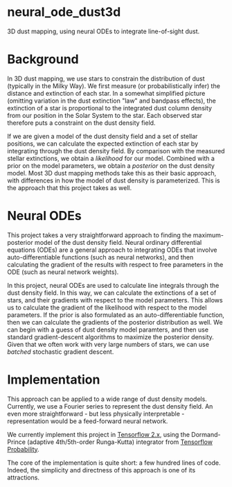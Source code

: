 # neural_ode_dust3d

3D dust mapping, using neural ODEs to integrate line-of-sight dust.

# Background

In 3D dust mapping, we use stars to constrain the distribution of dust (typically in the Milky Way).
We first measure (or probabilistically infer) the distance and extinction of each star. In a
somewhat simplified picture (omitting variation in the dust extinction "law" and bandpass effects),
the extinction of a star is proportional to the integrated dust column density from our position in
the Solar System to the star. Each observed star therefore puts a constraint on the dust density
field.

If we are given a model of the dust density field and a set of stellar positions, we can calculate
the expected extinction of each star by integrating through the dust density field. By comparison
with the measured stellar extinctions, we obtain a *likelihood* for our model. Combined with a
prior on the model parameters, we obtain a *posterior* on the dust density model. Most 3D dust
mapping methods take this as their basic approach, with differences in how the model of dust density
is parameterized. This is the approach that this project takes as well.

# Neural ODEs

This project takes a very straightforward approach to finding the maximum-posterior model of the
dust density field. Neural ordinary differential equations (ODEs) are a general approach to
integrating ODEs that involve auto-differentiable functions (such as neural networks), and then
calculating the gradient of the results with respect to free parameters in the ODE (such as
neural network weights).

In this project, neural ODEs are used to calculate line integrals through
the dust density field. In this way, we can calculate the extinctions of a set of stars, and their
gradients with respect to the model parameters. This allows us to calculate the gradient of the
likelihood with respect to the model parameters. If the prior is also formulated as an
auto-differentiable function, then we can calculate the gradients of the posterior distribution as
well. We can begin with a guess of dust density model paramters, and then use standard
gradient-descent algorithms to maximize the posterior density. Given that we often work with very
large numbers of stars, we can use *batched* stochastic gradient descent.

# Implementation

This approach can be applied to a wide range of dust density models. Currently, we use a Fourier
series to represent the dust density field. An even more straightforward - but less physically
interpretable - representation would be a feed-forward neural network.

We currently implement this project in [Tensorflow 2.x](https://www.tensorflow.org/), using the
Dormand-Prince (adaptive 4th/5th-order Runga-Kutta) integrator from
[Tensorflow Probability](https://www.tensorflow.org/probability).

The core of the implementation is quite short: a few hundred lines of code. Indeed, the simplicity
and directness of this approach is one of its attractions.
